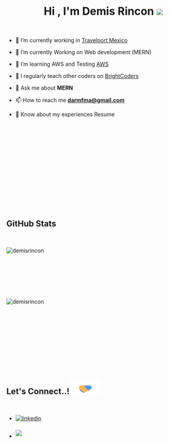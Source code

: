 <h1 align="center"><b>Hi , I'm Demis Rincon </b><img src="https://media.giphy.com/media/hvRJCLFzcasrR4ia7z/giphy.gif" width="35"></h1>
<br/>

- 🔭 I’m currently working in <a href="https://www.travelport.com/plus/es" target="blank">Travelport Mexico</a>

- 🌱 I’m currently Working on Web development (MERN)

- 🤝 I’m learning AWS and Testing <a href="https://github.com/100rabhcsmc/100DaysOfSwift" target="blank">AWS</a>

- 📝 I regularly teach other coders on  <a href="https://www.brightcoders.com" target="blank">BrightCoders</a> 

- 💬 Ask me about **MERN**

- 📫 How to reach me **darmfma@gmail.com**

- 📄 Know about my experiences Resume

<br>
<br>
<br>
<br>
<br>
<br>
<br>
<br>
<br>
<br>
<br>
<br>
<br>

## <b>GitHub Stats</b>
<br>
<p><img align="left" src="https://github-readme-stats.vercel.app/api/top-langs?username=demisrincon&show_icons=true&theme=dark&locale=en&layout=compact" alt="demisrincon" /></p>

<br><br><br><br><br><br><br>
<p>&nbsp;<img align="left" src="https://github-readme-stats.vercel.app/api?username=demisrincon&show_icons=true&theme=dark&locale=en" alt="demisrincon" /></p>
<br>
<br>
<br>
<br>
<br>
<br>
<br>
<br>
<br>

## <b> Let's Connect..!</b><img src="https://github.com/0xAbdulKhalid/0xAbdulKhalid/raw/main/assets/mdImages/handshake.gif" width ="80">
<br>
<div align='left'>

<ul>

<li>
<a href="https://www.linkedin.com/in/demisrincon/" target="_blank">
<img src="https://img.shields.io/badge/linkedin:  DemisRincon-%2300acee.svg?color=405DE6&style=for-the-badge&logo=linkedin&logoColor=white" alt=linkedin style="margin-bottom: 5px;"/>
</a>
</li>

<br>

<li>
<a href="mailto:darmfma@gmail.com" target="_blank">
<img src="https://img.shields.io/badge/gmail:   DemisRincon-%23EA4335.svg?style=for-the-badge&logo=gmail&logoColor=white" t=mail style="margin-bottom: 5px;" />
</a>
</li>
	
</ul>
</div>


